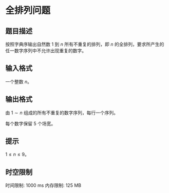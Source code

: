 # 全排列问题

## 题目描述

按照字典序输出自然数 $1$ 到 $n$ 所有不重复的排列，即 $n$ 的全排列，要求所产生的任一数字序列中不允许出现重复的数字。


## 输入格式

一个整数 $n$。


## 输出格式

由 $1 \sim n$ 组成的所有不重复的数字序列，每行一个序列。

每个数字保留 $5$ 个场宽。


## 提示

$1 \leq n \leq 9$。

## 时空限制

时间限制: 1000 ms
内存限制: 125 MB
